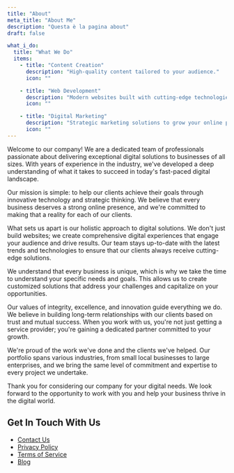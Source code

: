 ```yaml
---
title: "About"
meta_title: "About Me"
description: "Questa è la pagina about"
draft: false

what_i_do:
  title: "What We Do"
  items:
    - title: "Content Creation"
      description: "High-quality content tailored to your audience."
      icon: ""

    - title: "Web Development"
      description: "Modern websites built with cutting-edge technologies."
      icon: ""

    - title: "Digital Marketing"
      description: "Strategic marketing solutions to grow your online presence."
      icon: ""
---
```


Welcome to our company! We are a dedicated team of professionals passionate about delivering exceptional digital solutions to businesses of all sizes. With years of experience in the industry, we've developed a deep understanding of what it takes to succeed in today's fast-paced digital landscape.

Our mission is simple: to help our clients achieve their goals through innovative technology and strategic thinking. We believe that every business deserves a strong online presence, and we're committed to making that a reality for each of our clients.

What sets us apart is our holistic approach to digital solutions. We don't just build websites; we create comprehensive digital experiences that engage your audience and drive results. Our team stays up-to-date with the latest trends and technologies to ensure that our clients always receive cutting-edge solutions.

We understand that every business is unique, which is why we take the time to understand your specific needs and goals. This allows us to create customized solutions that address your challenges and capitalize on your opportunities.

Our values of integrity, excellence, and innovation guide everything we do. We believe in building long-term relationships with our clients based on trust and mutual success. When you work with us, you're not just getting a service provider; you're gaining a dedicated partner committed to your growth.

We're proud of the work we've done and the clients we've helped. Our portfolio spans various industries, from small local businesses to large enterprises, and we bring the same level of commitment and expertise to every project we undertake.

Thank you for considering our company for your digital needs. We look forward to the opportunity to work with you and help your business thrive in the digital world.

## Get In Touch With Us

- [Contact Us](/contact/)
- [Privacy Policy](/privacy/)
- [Terms of Service](/terms/)
- [Blog](/blog/)
